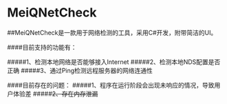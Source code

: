 # MeiQNetCheck

##MeiQNetCheck是一款用于网络检测的工具，采用C#开发，附带简洁的UI。

####目前支持的功能有：

#####1、检测本地网络是否能够接入Internet
#####2、检测本地NDS配置是否正确
#####3、通过Ping检测远程服务器的网络连通性

####目前存在的问题：
#####1、程序在运行阶段会出现未响应的情况，导致用户体验差
#####~~2、存在内存泄漏~~
